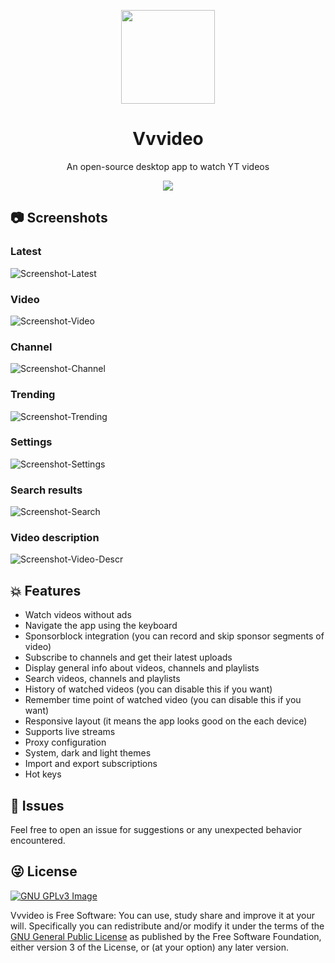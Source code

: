 <p align="center"><img src="src/res/assets/icons/png/256x256.png" width="150"></p>

<h1 align="center">Vvvideo</h1>

<p align="center">An open-source desktop app to watch YT videos</p>

<p align="center">
<a href="https://www.gnu.org/licenses/gpl-3.0" alt="License: GPLv3">
<img src="https://img.shields.io/badge/License-GPL%20v3-blue.svg">
</a>
</p>

## 📷 Screenshots

<h3>Latest</h3>

![Screenshot-Latest](https://github.com/pink-eye/Vvvideo/blob/main/src/res/assets/screenshots/screenshot%20(6).png)

<h3>Video</h3>

![Screenshot-Video](https://github.com/pink-eye/Vvvideo/blob/main/src/res/assets/screenshots/screenshot%20(7).png)

<h3>Channel</h3>

![Screenshot-Channel](https://github.com/pink-eye/Vvvideo/blob/main/src/res/assets/screenshots/screenshot%20(1).png)

<h3>Trending</h3>

![Screenshot-Trending](https://github.com/pink-eye/Vvvideo/blob/main/src/res/assets/screenshots/screenshot%20(2).png)

<h3>Settings</h3>

![Screenshot-Settings](https://github.com/pink-eye/Vvvideo/blob/main/src/res/assets/screenshots/screenshot%20(3).png)

<h3>Search results</h3>

![Screenshot-Search](https://github.com/pink-eye/Vvvideo/blob/main/src/res/assets/screenshots/screenshot%20(4).png)

<h3>Video description</h3>

![Screenshot-Video-Descr](https://github.com/pink-eye/Vvvideo/blob/main/src/res/assets/screenshots/screenshot%20(5).png)

## 💥 Features
* Watch videos without ads
* Navigate the app using the keyboard
* Sponsorblock integration (you can record and skip sponsor segments of video)
* Subscribe to channels and get their latest uploads
* Display general info about videos, channels and playlists
* Search videos, channels and playlists
* History of watched videos (you can disable this if you want)
* Remember time point of watched video (you can disable this if you want)
* Responsive layout (it means the app looks good on the each device)
* Supports live streams
* Proxy configuration
* System, dark and light themes
* Import and export subscriptions
* Hot keys

## 🙏 Issues
Feel free to open an issue for suggestions or any unexpected behavior encountered.

## 😜 License
[![GNU GPLv3 Image](https://www.gnu.org/graphics/gplv3-127x51.png)](https://www.gnu.org/licenses/gpl-3.0.en.html)

Vvvideo is Free Software: You can use, study share and improve it at your
will. Specifically you can redistribute and/or modify it under the terms of the
[GNU General Public License](https://www.gnu.org/licenses/gpl.html) as
published by the Free Software Foundation, either version 3 of the License, or
(at your option) any later version.
